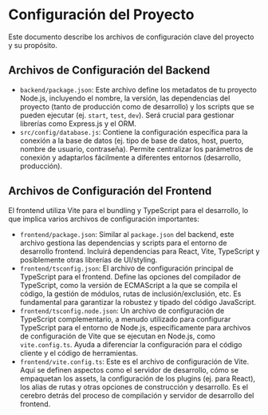 # Configuración del Proyecto

Este documento describe los archivos de configuración clave del proyecto y su propósito.

## Archivos de Configuración del Backend

*   `backend/package.json`: Este archivo define los metadatos de tu proyecto Node.js, incluyendo el nombre, la versión, las dependencias del proyecto (tanto de producción como de desarrollo) y los scripts que se pueden ejecutar (ej. `start`, `test`, `dev`). Será crucial para gestionar librerías como Express.js y el ORM.
*   `src/config/database.js`: Contiene la configuración específica para la conexión a la base de datos (ej. tipo de base de datos, host, puerto, nombre de usuario, contraseña). Permite centralizar los parámetros de conexión y adaptarlos fácilmente a diferentes entornos (desarrollo, producción).

## Archivos de Configuración del Frontend

El frontend utiliza Vite para el bundling y TypeScript para el desarrollo, lo que implica varios archivos de configuración importantes:

*   `frontend/package.json`: Similar al `package.json` del backend, este archivo gestiona las dependencias y scripts para el entorno de desarrollo frontend. Incluirá dependencias para React, Vite, TypeScript y posiblemente otras librerías de UI/styling.
*   `frontend/tsconfig.json`: El archivo de configuración principal de TypeScript para el frontend. Define las opciones del compilador de TypeScript, como la versión de ECMAScript a la que se compila el código, la gestión de módulos, rutas de inclusión/exclusión, etc. Es fundamental para garantizar la robustez y tipado del código JavaScript.
*   `frontend/tsconfig.node.json`: Un archivo de configuración de TypeScript complementario, a menudo utilizado para configurar TypeScript para el entorno de Node.js, específicamente para archivos de configuración de Vite que se ejecutan en Node.js, como `vite.config.ts`. Ayuda a diferenciar la configuración para el código cliente y el código de herramientas.
*   `frontend/vite.config.ts`: Este es el archivo de configuración de Vite. Aquí se definen aspectos como el servidor de desarrollo, cómo se empaquetan los assets, la configuración de los plugins (ej. para React), los alias de rutas y otras opciones de construcción y desarrollo. Es el cerebro detrás del proceso de compilación y servidor de desarrollo del frontend.